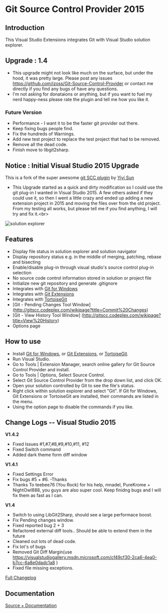 Git Source Control Provider 2015
================================

Introduction
------------
This Visual Studio Extensions integrates Git with Visual Studio solution explorer.  


## Upgrade : 1.4

*   This upgrade might not look like much on the surface, but under the hood, it was pretty large. Please post any issues https://github.com/jzoss/Git-Source-Control-Provider or contact me directly if you find any bugs of have any questions. 
*   I'm not asking for donataions or anything, but if you want to fuel my nerd happy-ness please rate the plugin and tell me how you like it.  

### Future Version

*   Performance - I want it to be the faster git provider out there. 
*   Keep fixing bugs people find. 
*   Fix the hundreds of Warnings.
*   Add new test project to replace the test project that had to be removed.
*   Remove all the dead code.
*   Finish move to libgit2sharp.



## Notice : Initial Visual Studio 2015 Upgrade
This is a fork of the super awesome [git SCC plugin](https://visualstudiogallery.msdn.microsoft.com/63a7e40d-4d71-4fbb-a23b-d262124b8f4c) by [Yiyi Sun](https://visualstudiogallery.msdn.microsoft.com/site/search?f[0].Type=User&f[0].Value=yysun)

*   This Upgrade started as a quick and dirty modification so I could use the git plug-in I wanted in Visual Studio 2015\. A few others asked if they could use it, so then I went a little crazy and ended up adding a new extension project in 2015 and moving the files over from the old project. From my testing all works, but please tell me if you find anything, I will try and fix it.<br\>


![solution explorer](http://gitscc.codeplex.com/Project/Download/FileDownload.aspx?DownloadId=123874)

Features
--------
* Display file status in solution explorer and solution navigator
* Display repository status e.g. in the middle of merging, patching, rebase and bisecting
* Enable/disable plug-in through visual studio's source control plug-in selection
* No source code control information stored in solution or project file
* Initialize new git repository and generate .gitignore 
* Integrates with [Git for Windows](http://code.google.com/p/msysgit)
* Integrates with [Git Extensions](http://code.google.com/p/gitextensions)
* Integrates with [TortoiseGit](http://code.google.com/p/tortoisegit)
* [Git - Pending Changes Tool Window] (http://gitscc.codeplex.com/wikipage?title=Commit%20Changes)
* [Git - View History Tool Window] (http://gitscc.codeplex.com/wikipage?title=View%20History)
* Options page

How to use
----------
* Install [Git for Windows](http://code.google.com/p/msysgit), or [Git Extensions](http://code.google.com/p/gitextensions), or [TortoiseGit](http://code.google.com/p/tortoisegit).
* Run Visual Studio. 
* Go to Tools | Extension Manager, search online gallery for Git Source Control Provider and install. 
* Go to Tools | Options, Select Source Control.
* Select Git Source Control Provider from the drop down list, and click OK.
* Open your solution controlled by Git to see the file's status.
* Right click within solution explorer and select "Git". If Git for Windows, Git Extensions or TortoiseGit are installed, their commands are listed in the menu.
* Using the option page to disable the commands if you like.


## Change Logs -- Visual Studio 2015

**V1.4.2**

*   Fixed Issues #1,#7,#8,#9,#10,#11, #12
*   Fixed Switch command
*   Added dark theme form diff window



**V1.4.1**

*   Fixed Settings Error
*   Fix bugs #5 + #6. -Thanks 
*   Thanks To  teebee76 (You Rock) for his help, mnadel, PureKrome + NightOwl888, you guys are also super cool. Keep finidng bugs and I will fix them as fast as I can.  



**V1.4**

*   Switch to using LibGit2Sharp, should see a large performace boost.
*   Fix Pending changes window.
*   Fixed reported bug 2 + 3
*   Refactored external diff tools.. Should be able to extend them in the future
*   Cleaned out lots of dead code. 
*   Fix lot's of bugs
*   Removed Git Diff Margin(use https://visualstudiogallery.msdn.microsoft.com/cf49cf30-2ca6-4ea0-b7cc-6a8e0dadc1a8 )
*   Fixed file missing exceptions.

[Full Changelog](history.md)

Documentation
-----------------
[Source + Documentation](https://github.com/jzoss/Git-Source-Control-Provider)


